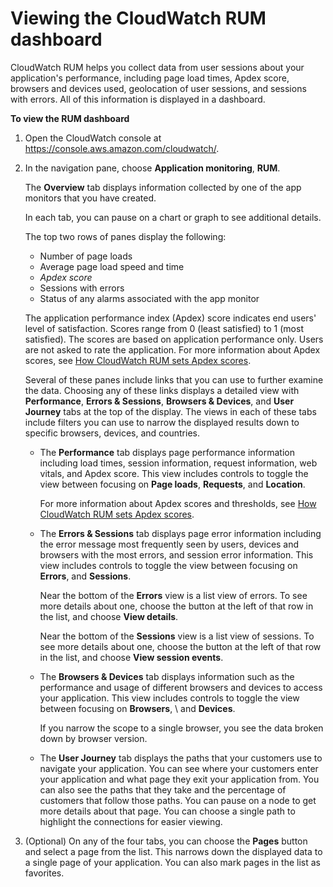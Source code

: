 # Viewing the CloudWatch RUM dashboard<a name="CloudWatch-RUM-view-data"></a>

CloudWatch RUM helps you collect data from user sessions about your application's performance, including page load times, Apdex score, browsers and devices used, geolocation of user sessions, and sessions with errors\. All of this information is displayed in a dashboard\.

**To view the RUM dashboard**

1. Open the CloudWatch console at [https://console\.aws\.amazon\.com/cloudwatch/](https://console.aws.amazon.com/cloudwatch/)\.

1. In the navigation pane, choose **Application monitoring**, **RUM**\.

   The **Overview** tab displays information collected by one of the app monitors that you have created\. 

   In each tab, you can pause on a chart or graph to see additional details\.

   The top two rows of panes display the following: 
   + Number of page loads
   + Average page load speed and time
   + *Apdex score*
   + Sessions with errors
   + Status of any alarms associated with the app monitor

   The application performance index \(Apdex\) score indicates end users' level of satisfaction\. Scores range from 0 \(least satisfied\) to 1 \(most satisfied\)\. The scores are based on application performance only\. Users are not asked to rate the application\. For more information about Apdex scores, see [How CloudWatch RUM sets Apdex scores](CloudWatch-RUM-apdex.md)\.

   Several of these panes include links that you can use to further examine the data\. Choosing any of these links displays a detailed view with **Performance**, **Errors & Sessions**, **Browsers & Devices**, and **User Journey** tabs at the top of the display\. The views in each of these tabs include filters you can use to narrow the displayed results down to specific browsers, devices, and countries\. 
   + The **Performance** tab displays page performance information including load times, session information, request information, web vitals, and Apdex score\. This view includes controls to toggle the view between focusing on **Page loads**, **Requests**, and **Location**\.

     For more information about Apdex scores and thresholds, see [How CloudWatch RUM sets Apdex scores](CloudWatch-RUM-apdex.md)\.
   + The **Errors & Sessions** tab displays page error information including the error message most frequently seen by users, devices and browsers with the most errors, and session error information\. This view includes controls to toggle the view between focusing on **Errors**, and **Sessions**\.

     Near the bottom of the **Errors** view is a list view of errors\. To see more details about one, choose the button at the left of that row in the list, and choose **View details**\.

     Near the bottom of the **Sessions** view is a list view of sessions\. To see more details about one, choose the button at the left of that row in the list, and choose **View session events**\.
   + The **Browsers & Devices** tab displays information such as the performance and usage of different browsers and devices to access your application\. This view includes controls to toggle the view between focusing on **Browsers**, \\ and **Devices**\.

     If you narrow the scope to a single browser, you see the data broken down by browser version\.
   + The **User Journey** tab displays the paths that your customers use to navigate your application\. You can see where your customers enter your application and what page they exit your application from\. You can also see the paths that they take and the percentage of customers that follow those paths\. You can pause on a node to get more details about that page\. You can choose a single path to highlight the connections for easier viewing\.

1. \(Optional\) On any of the four tabs, you can choose the **Pages** button and select a page from the list\. This narrows down the displayed data to a single page of your application\. You can also mark pages in the list as favorites\.